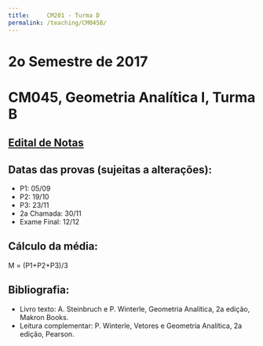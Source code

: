 ```yaml
---
title:     CM201 - Turma D
permalink: /teaching/CM045B/
---
```

# 2o Semestre de 2017
# CM045, Geometria Analítica I, Turma B

## [Edital de Notas](https://docs.google.com/spreadsheets/d/1ldEmgPBoc7Bg1uRp07MVFqlPLb0KE8ivTt52DxW262E/pubhtml?gid=1817275316&single=true)

## Datas das provas (sujeitas a alterações):
- P1: 05/09
- P2: 19/10
- P3: 23/11
- 2a Chamada: 30/11
- Exame Final: 12/12

## Cálculo da média:
M = (P1+P2+P3)/3

## Bibliografia:
- Livro texto: A. Steinbruch e P. Winterle, Geometria Analítica, 2a edição, Makron Books.
- Leitura complementar: P. Winterle, Vetores e Geometria Analítica, 2a edição, Pearson.
